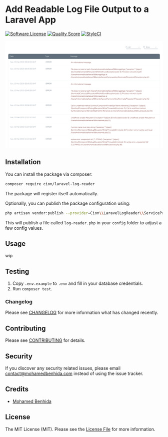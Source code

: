 # Add Readable Log File Output to a Laravel App

[![Software License](https://img.shields.io/badge/license-MIT-brightgreen.svg?style=flat-square)](LICENSE.md)
[![Quality Score](https://img.shields.io/scrutinizer/g/ci-on/laravel-log-reader.svg?style=flat-square)](https://scrutinizer-ci.com/g/ci-on/laravel-log-reader)
[![StyleCI](https://styleci.io/repos/175110511/shield?branch=master)](https://styleci.io/repos/175110511)

<p align="center"><img src="https://github.com/ci-on/laravel-log-reader/blob/master/demo.png?raw=true"></p>

## Installation

You can install the package via composer:

```bash
composer require cion/laravel-log-reader
```

The package will register itself automatically.

Optionally, you can publish the package configuration using:

```bash
php artisan vendor:publish --provider=Cion\\LaravelLogReader\\ServiceProvider
```

This will publish a file called `log-reader.php` in your `config` folder to adjust a few config values.

## Usage

wip

## Testing

1. Copy `.env.example` to `.env` and fill in your database credentials.
2. Run `composer test`.

### Changelog

Please see [CHANGELOG](CHANGELOG.md) for more information what has changed recently.

## Contributing

Please see [CONTRIBUTING](CONTRIBUTING.md) for details.

## Security

If you discover any security related issues, please email contact@mohamedbenhida.com instead of using the issue tracker.

## Credits

- [Mohamed Benhida](https://github.com/simoebenhida)

## License

The MIT License (MIT). Please see the [License File](LICENSE.md) for more information.
